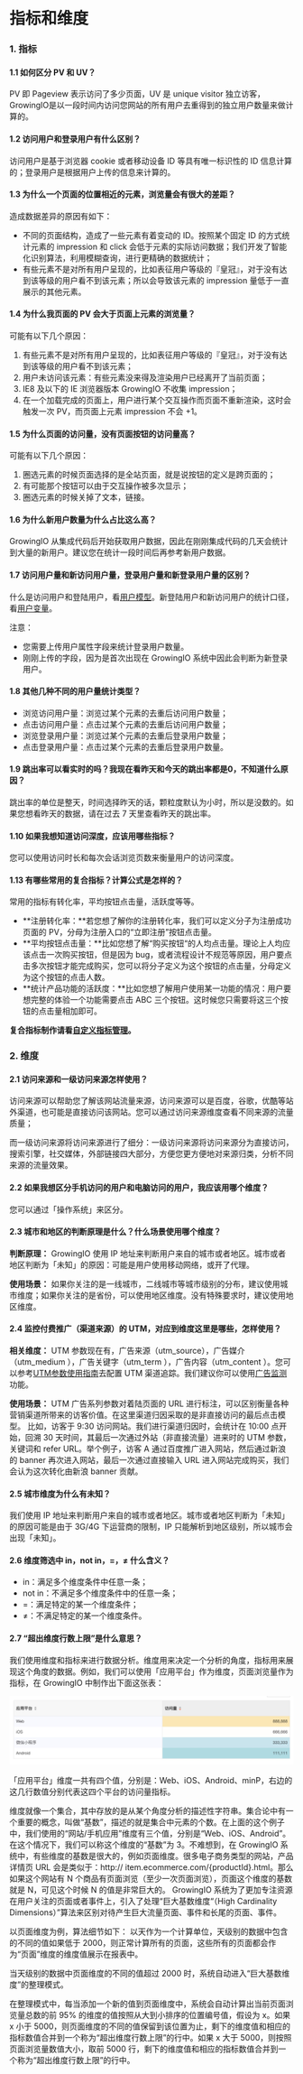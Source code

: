 # 指标和维度

### 1. 指标 <a id="1"></a>

#### 1.1 如何区分 PV 和 UV？ <a id="1&#x5982;&#x4F55;&#x533A;&#x5206;-pv-&#x548C;-uv&#xFF1F;"></a>

PV 即 Pageview 表示访问了多少页面，UV 是 unique visitor 独立访客，GrowingIO是以一段时间内访问您网站的所有用户去重得到的独立用户数量来做计算的。

#### 1.2 访问用户和登录用户有什么区别？ <a id="2&#x8BBF;&#x95EE;&#x7528;&#x6237;&#x548C;&#x767B;&#x5F55;&#x7528;&#x6237;&#x6709;&#x4EC0;&#x4E48;&#x533A;&#x522B;&#xFF1F;"></a>

访问用户是基于浏览器 cookie 或者移动设备 ID 等具有唯一标识性的 ID 信息计算的；登录用户是根据用户上传的信息来计算的。

#### 1.3 为什么一个页面的位置相近的元素，浏览量会有很大的差距？ <a id="4&#x4E3A;&#x4EC0;&#x4E48;&#x4E00;&#x4E2A;&#x9875;&#x9762;&#x7684;&#x4F4D;&#x7F6E;&#x76F8;&#x8FD1;&#x7684;&#x5143;&#x7D20;&#xFF0C;&#x6D4F;&#x89C8;&#x91CF;&#x4F1A;&#x6709;&#x5F88;&#x5927;&#x7684;&#x5DEE;&#x8DDD;&#xFF1F;"></a>

造成数据差异的原因有如下：

* 不同的页面结构，造成了一些元素有着变动的 ID。按照某个固定 ID 的方式统计元素的 impression 和 click 会低于元素的实际访问数据；我们开发了智能化识别算法，利用模糊查询，进行更精确的数据统计；
* 有些元素不是对所有用户呈现的，比如表征用户等级的『皇冠』，对于没有达到该等级的用户看不到该元素；所以会导致该元素的 impression 量低于一直展示的其他元素。

#### 1.4 为什么我页面的 PV 会大于页面上元素的浏览量？ <a id="5&#x4E3A;&#x4EC0;&#x4E48;&#x6211;&#x9875;&#x9762;&#x7684;-pv-&#x4F1A;&#x5927;&#x4E8E;&#x9875;&#x9762;&#x4E0A;&#x5143;&#x7D20;&#x7684;&#x6D4F;&#x89C8;&#x91CF;&#xFF1F;"></a>

可能有以下几个原因：

1. 有些元素不是对所有用户呈现的，比如表征用户等级的『皇冠』，对于没有达到该等级的用户看不到该元素；
2. 用户未访问该元素：有些元素没来得及渲染用户已经离开了当前页面；
3. IE8 及以下的 IE 浏览器版本 GrowingIO 不收集 impression；
4. 在一个加载完成的页面上，用户进行某个交互操作而页面不重新渲染，这时会触发一次 PV，而页面上元素 impression 不会 +1。

#### 1.5 为什么页面的访问量，没有页面按钮的访问量高？ <a id="6&#x4E3A;&#x4EC0;&#x4E48;&#x9875;&#x9762;&#x7684;&#x8BBF;&#x95EE;&#x91CF;&#xFF0C;&#x6CA1;&#x6709;&#x9875;&#x9762;&#x6309;&#x94AE;&#x7684;&#x8BBF;&#x95EE;&#x91CF;&#x9AD8;&#xFF1F;"></a>

可能有以下几个原因：

1. 圈选元素的时候页面选择的是全站页面，就是说按钮的定义是跨页面的；
2. 有可能那个按钮可以由于交互操作被多次显示；
3. 圈选元素的时候关掉了文本，链接。

#### 1.6 为什么新用户数量为什么占比这么高？ <a id="7&#x4E3A;&#x4EC0;&#x4E48;&#x65B0;&#x7528;&#x6237;&#x6570;&#x91CF;&#x4E3A;&#x4EC0;&#x4E48;&#x5360;&#x6BD4;&#x8FD9;&#x4E48;&#x9AD8;&#xFF1F;"></a>

GrowingIO 从集成代码后开始获取用户数据，因此在刚刚集成代码的几天会统计到大量的新用户。建议您在统计一段时间后再参考新用户数据。

#### 1.7 访问用户量和新访问用户量，登录用户量和新登录用户量的区别？ <a id="8&#x8BBF;&#x95EE;&#x7528;&#x6237;&#x91CF;&#x548C;&#x65B0;&#x8BBF;&#x95EE;&#x7528;&#x6237;&#x91CF;&#xFF0C;&#x767B;&#x5F55;&#x7528;&#x6237;&#x91CF;&#x548C;&#x65B0;&#x767B;&#x5F55;&#x7528;&#x6237;&#x91CF;&#x7684;&#x533A;&#x522B;&#xFF1F;"></a>

什么是访问用户和登陆用户，看[用户模型](../../introduction/datamodel/usermodel/)。新登陆用户和新访问用户的统计口径，看[用户变量](../../introduction/data-definition/uservar/)。

注意：

* 您需要上传用户属性字段来统计登录用户数量。
* 刚刚上传的字段，因为是首次出现在 GrowingIO 系统中因此会判断为新登录用户。

#### 1.8 其他几种不同的用户量统计类型？ <a id="9&#x5176;&#x4ED6;&#x51E0;&#x79CD;&#x4E0D;&#x540C;&#x7684;&#x7528;&#x6237;&#x91CF;&#x7EDF;&#x8BA1;&#x7C7B;&#x578B;&#xFF1F;"></a>

* 浏览访问用户量：浏览过某个元素的去重后访问用户数量；
* 点击访问用户量：点击过某个元素的去重后访问用户数量；
* 浏览登录用户量：浏览过某个元素的去重后登录用户数量；
* 点击登录用户量：点击过某个元素的去重后登录用户数量。

#### 1.9 跳出率可以看实时的吗？我现在看昨天和今天的跳出率都是0，不知道什么原因？ <a id="11&#x8DF3;&#x51FA;&#x7387;&#x53EF;&#x4EE5;&#x770B;&#x5B9E;&#x65F6;&#x7684;&#x5417;&#xFF1F;&#x6211;&#x73B0;&#x5728;&#x770B;&#x6628;&#x5929;&#x548C;&#x4ECA;&#x5929;&#x7684;&#x8DF3;&#x51FA;&#x7387;&#x90FD;&#x662F;0&#xFF0C;&#x4E0D;&#x77E5;&#x9053;&#x4EC0;&#x4E48;&#x539F;&#x56E0;&#xFF1F;"></a>

跳出率的单位是整天，时间选择昨天的话，颗粒度默认为小时，所以是没数的。如果您想看昨天的数据，请在过去 7 天里查看昨天的跳出率。

#### 1.10 如果我想知道访问深度，应该用哪些指标？ <a id="12&#x5982;&#x679C;&#x6211;&#x60F3;&#x77E5;&#x9053;&#x8BBF;&#x95EE;&#x6DF1;&#x5EA6;&#xFF0C;&#x5E94;&#x8BE5;&#x7528;&#x54EA;&#x4E9B;&#x6307;&#x6807;&#xFF1F;"></a>

您可以使用访问时长和每次会话浏览页数来衡量用户的访问深度。

#### 1.13 有哪些常用的复合指标？计算公式是怎样的？ <a id="13&#x6709;&#x54EA;&#x4E9B;&#x5E38;&#x7528;&#x7684;&#x590D;&#x5408;&#x6307;&#x6807;&#xFF1F;&#x8BA1;&#x7B97;&#x516C;&#x5F0F;&#x662F;&#x600E;&#x6837;&#x7684;&#xFF1F;"></a>

常用的指标有转化率，平均按钮点击量，活跃度等等。

* **注册转化率：**若您想了解你的注册转化率，我们可以定义分子为注册成功页面的 PV，分母为注册入口的“立即注册”按钮点击量。
* **平均按钮点击量：**比如您想了解“购买按钮“的人均点击量。理论上人均应该点击一次购买按钮，但是因为 bug，或者流程设计不规范等原因，用户要点击多次按钮才能完成购买，您可以将分子定义为这个按钮的点击量，分母定义为这个按钮的点击人数。
* **统计产品功能的活跃度：**比如您想了解用户使用某一功能的情况：用户要想完整的体验一个功能需要点击 ABC 三个按钮。这时候您只需要将这三个按钮的点击量相加即可。

**复合指标制作请看**[**自定义指标管理**](../datacenter/datamanage/complex/)**。**

### 2. 维度 <a id="2"></a>

#### 2.1 访问来源和一级访问来源怎样使用？ <a id="1&#x8BBF;&#x95EE;&#x6765;&#x6E90;&#x548C;&#x4E00;&#x7EA7;&#x8BBF;&#x95EE;&#x6765;&#x6E90;&#x600E;&#x6837;&#x4F7F;&#x7528;&#xFF1F;"></a>

​访问来源可以帮助您了解该网站流量来源，访问来源可以是百度，谷歌，优酷等站外渠道，也可能是直接访问该网站。您可以通过访问来源维度查看不同来源的流量质量；

而一级访问来源将访问来源进行了细分：一级访问来源将访问来源分为直接访问，搜索引擎，社交媒体，外部链接四大部分，方便您更方便地对来源归类，分析不同来源的流量效果。

#### 2.2 如果我想区分手机访问的用户和电脑访问的用户，我应该用哪个维度？ <a id="2&#x5982;&#x679C;&#x6211;&#x60F3;&#x533A;&#x5206;&#x624B;&#x673A;&#x8BBF;&#x95EE;&#x7684;&#x7528;&#x6237;&#x548C;&#x7535;&#x8111;&#x8BBF;&#x95EE;&#x7684;&#x7528;&#x6237;&#xFF0C;&#x6211;&#x5E94;&#x8BE5;&#x7528;&#x54EA;&#x4E2A;&#x7EF4;&#x5EA6;&#xFF1F;"></a>

您可以通过「操作系统」来区分。

#### 2.3 城市和地区的判断原理是什么？什么场景使用哪个维度？ <a id="3&#x57CE;&#x5E02;&#x548C;&#x5730;&#x533A;&#x7684;&#x5224;&#x65AD;&#x539F;&#x7406;&#x662F;&#x4EC0;&#x4E48;&#xFF1F;&#x4EC0;&#x4E48;&#x573A;&#x666F;&#x4F7F;&#x7528;&#x54EA;&#x4E2A;&#x7EF4;&#x5EA6;&#xFF1F;"></a>

**判断原理：** GrowingIO 使用 IP 地址来判断用户来自的城市或者地区。城市或者地区判断为「未知」的原因：可能是用户使用移动网络，或开了代理。

**使用场景：** 如果你关注的是一线城市，二线城市等城市级别的分布，建议使用城市维度；如果你关注的是省份，可以使用地区维度。没有特殊要求时，建议使用地区维度。

#### 2.4 监控付费推广（渠道来源）的 UTM，对应到维度这里是哪些，怎样使用？ <a id="4&#x76D1;&#x63A7;&#x4ED8;&#x8D39;&#x63A8;&#x5E7F;&#xFF08;&#x6E20;&#x9053;&#x6765;&#x6E90;&#xFF09;&#x7684;utm&#xFF0C;&#x5BF9;&#x5E94;&#x5230;&#x7EF4;&#x5EA6;&#x8FD9;&#x91CC;&#x662F;&#x54EA;&#x4E9B;&#xFF0C;&#x600E;&#x6837;&#x4F7F;&#x7528;&#xFF1F;"></a>

**相关维度：** UTM 参数现在有，广告来源（utm\_source），广告媒介（utm\_medium ），广告关键字（utm\_term ），广告内容（utm\_content ）。您可以参考[UTM参数使用指南](../growing/ads/info/utm-use.md)去配置 UTM 渠道追踪。我们建议你可以使用[广告监测](../growing/ads/)功能。

**使用场景：** UTM 广告系列参数对着陆页面的 URL 进行标注，可以区别衡量各种营销渠道所带来的访客价值。在这里渠道归因采取的是非直接访问的最后点击模型。 比如，访客于 9:30 访问网站。我们进行渠道归因时，会统计在 10:00 点开始，回溯 30 天时间，其最后一次通过外站（非直接流量）进来时的 UTM 参数，关键词和 refer URL。举个例子，访客 A 通过百度推广进入网站，然后通过新浪的 banner 再次进入网站，最后一次通过直接输入 URL 进入网站完成购买，我们会认为这次转化由新浪 banner 贡献。

#### 2.5 城市维度为什么有未知？ <a id="5&#x57CE;&#x5E02;&#x7EF4;&#x5EA6;&#x4E3A;&#x4EC0;&#x4E48;&#x6709;&#x672A;&#x77E5;&#xFF1F;"></a>

我们使用 IP 地址来判断用户来自的城市或者地区。城市或者地区判断为「未知」的原因可能是由于 3G/4G 下运营商的限制，IP 只能解析到地区级别，所以城市会出现「未知」。

#### 2.6 维度筛选中 in，not in，=，≠ 什么含义？ <a id="6&#x7EF4;&#x5EA6;&#x7B5B;&#x9009;&#x4E2D;-in&#xFF0C;not-in&#xFF0C;&#xFF0C;&#x2260;-&#x4EC0;&#x4E48;&#x542B;&#x4E49;&#xFF1F;"></a>

* in：满足多个维度条件中任意一条；
* not in：不满足多个维度条件中的任意一条；
* =：满足特定的某一个维度条件；
* ≠：不满足特定的某一个维度条件。

#### 2.7 “超出维度行数上限”是什么意思？ <a id="27-chao-chu-wei-du-hang-shu-shang-xian-shi-shi-mo-yi-si"></a>

我们使用维度和指标来进行数据分析。维度用来决定一个分析的角度，指标用来展现这个角度的数据。例如，我们可以使用「应用平台」作为维度，页面浏览量作为指标，在 GrowingIO 中制作出下面这张表：

![](../../.gitbook/assets/app-platform.jpg)

「应用平台」维度一共有四个值，分别是：Web、iOS、Android、minP，右边的这几行数值分别代表这四个平台的访问量指标。

维度就像一个集合，其中存放的是从某个角度分析的描述性字符串。集合论中有一个重要的概念，叫做“基数”，描述的就是集合中元素的个数。在上面的这个例子中，我们使用的“网站/手机应用”维度有三个值，分别是“Web、iOS、Android”。在这个情况下，我们可以称这个维度的“基数”为 3。不难想到，在 GrowingIO 系统中，有些维度的基数是很大的，例如页面维度。很多电子商务类型的网站，产品详情页 URL 会是类似于：http:// item.ecommerce.com/{productId}.html。那么如果这个网站有 N 个商品有页面浏览（至少一次页面浏览），页面这个维度的基数就是 N，可见这个时候 N 的值是非常巨大的。 GrowingIO 系统为了更加专注资源在用户关注的页面或者事件上，引入了处理“巨大基数维度“（High Cardinality Dimensions）”算法来区别对待产生巨大流量页面、事件和长尾的页面、事件。

以页面维度为例，算法细节如下： 以天作为一个计算单位，天级别的数据中包含的不同的值如果低于 2000，则正常计算所有的页面，这些所有的页面都会作为“页面”维度的维度值展示在报表中。

当天级别的数据中页面维度的不同的值超过 2000 时，系统自动进入“巨大基数维度”的整理模式。

在整理模式中，每当添加一个新的值到页面维度中，系统会自动计算出当前页面浏览量总数的前 95% 的维度的值按照从大到小排序的位置编号值，假设为 x。如果 x 小于 5000，则页面维度的不同的值保留到该位置为止，剩下的维度值和相应的指标数值合并到一个称为“超出维度行数上限”的行中。如果 x 大于 5000，则按照页面浏览量数值大小，取前 5000 行，剩下的维度值和相应的指标数值合并到一个称为“超出维度行数上限”的行中。


